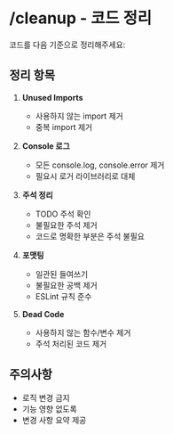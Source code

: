 # /cleanup - 코드 정리

코드를 다음 기준으로 정리해주세요:

## 정리 항목

1. **Unused Imports**
   - 사용하지 않는 import 제거
   - 중복 import 제거

2. **Console 로그**
   - 모든 console.log, console.error 제거
   - 필요시 로거 라이브러리로 대체

3. **주석 정리**
   - TODO 주석 확인
   - 불필요한 주석 제거
   - 코드로 명확한 부분은 주석 불필요

4. **포맷팅**
   - 일관된 들여쓰기
   - 불필요한 공백 제거
   - ESLint 규칙 준수

5. **Dead Code**
   - 사용하지 않는 함수/변수 제거
   - 주석 처리된 코드 제거

## 주의사항

- 로직 변경 금지
- 기능 영향 없도록
- 변경 사항 요약 제공
